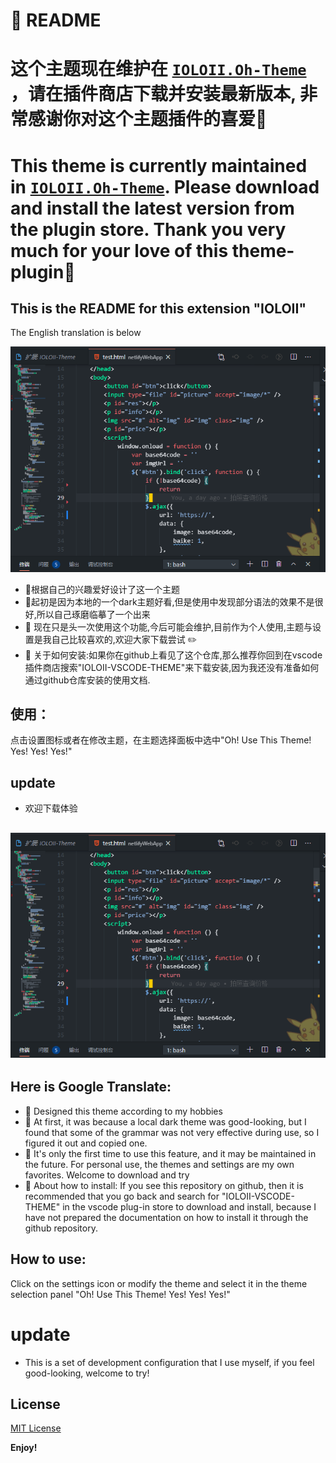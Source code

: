 # :rocket: README
# 这个主题现在维护在 [`IOLOII.Oh-Theme`](https://marketplace.visualstudio.com/items?itemName=IOLOII.Oh-Theme) ，请在插件商店下载并安装最新版本, 非常感谢你对这个主题插件的喜爱🙏

# This theme is currently maintained in [`IOLOII.Oh-Theme`](https://marketplace.visualstudio.com/items?itemName=IOLOII.Oh-Theme). Please download and install the latest version from the plugin store. Thank you very much for your love of this theme-plugin🙏

<!-- [`IOLOII.Oh-Theme`](https://marketplace.visualstudio.com/items?itemName=IOLOII.Oh-Theme) -->


## This is the README for this extension "IOLOII"
The English translation is below

![Screenshot](https://raw.githubusercontent.com/IOLOII/IOLOII-vscode-theme/master/screenshot.png)

* :balloon: ​根据自己的兴趣爱好设计了这一个主题
* :balloon: ​起初是因为本地的一个dark主题好看,但是使用中发现部分语法的效果不是很好,所以自己琢磨临摹了一个出来
* :balloon: 现在只是头一次使用这个功能,今后可能会维护,目前作为个人使用,主题与设置是我自己比较喜欢的,欢迎大家下载尝试 :pencil2:
* :balloon: 关于如何安装:如果你在github上看见了这个仓库,那么推荐你回到在vscode插件商店搜索"IOLOII-VSCODE-THEME"来下载安装,因为我还没有准备如何通过github仓库安装的使用文档.

## 使用：
点击设置图标或者在修改主题，在主题选择面板中选中"Oh! Use This Theme! Yes! Yes! Yes!"

## update

* 欢迎下载体验

![Screenshot](https://raw.githubusercontent.com/IOLOII/IOLOII-vscode-theme/master/screenshot.png)
---
## Here is Google Translate:

* :lemon: ​Designed this theme according to my hobbies
* :lemon: ​At first, it was because a local dark theme was good-looking, but I found that some of the grammar was not very effective during use, so I figured it out and copied one.
* :lemon: ​It's only the first time to use this feature, and it may be maintained in the future. For personal use, the themes and settings are my own favorites. Welcome to download and try
* :lemon: ​About how to install: If you see this repository on github, then it is recommended that you go back and search for "IOLOII-VSCODE-THEME" in the vscode plug-in store to download and install, because I have not prepared the documentation on how to install it through the github repository.

## How to use:
Click on the settings icon or modify the theme and select it in the theme selection panel "Oh! Use This Theme! Yes! Yes! Yes!"

# update

* This is a set of development configuration that I use myself, if you feel good-looking, welcome to try!

## License

[MIT License](https://github.com/IOLOII/IOLOII-vscode-theme/blob/master/LICENSE)


**Enjoy!**
